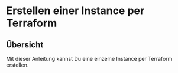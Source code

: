 # Erstellen einer Instance per Terraform

## Übersicht

Mit dieser Anleitung kannst Du eine einzelne Instance per Terraform erstellen.
